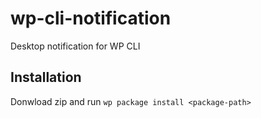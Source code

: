 # wp-cli-notification
Desktop notification for WP CLI

## Installation

Donwload zip and run
`wp package install <package-path>`
